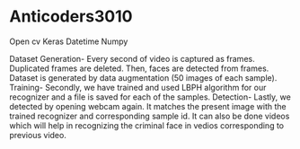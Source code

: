 # Anticoders3010

Open cv
Keras
Datetime 
Numpy
  
Dataset Generation-
      Every second of video is captured as frames. Duplicated frames are deleted.
      Then, faces are detected from frames. Dataset is generated by data augmentation (50 images of each sample).
Training-
      Secondly, we have trained and used LBPH algorithm for our recognizer and a file is saved for each of the samples. 
Detection-
      Lastly, we detected by opening webcam again. It matches the present image with the trained recognizer and corresponding sample id. It can also be done videos which will help in recognizing the criminal face in vedios corresponding to previous video.
  
